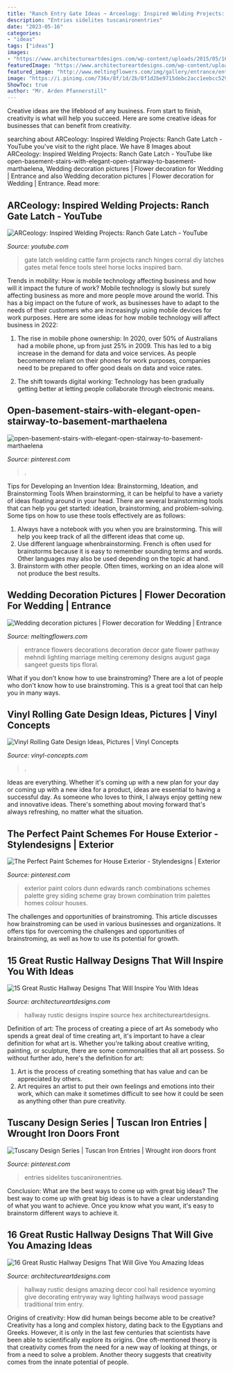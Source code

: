 ```yaml
---
title: "Ranch Entry Gate Ideas ~ Arceology: Inspired Welding Projects: Ranch Gate Latch"
description: "Entries sidelites tuscanironentries"
date: "2023-05-16"
categories:
- "ideas"
tags: ["ideas"]
images:
- "https://www.architectureartdesigns.com/wp-content/uploads/2015/05/16-Great-Rustic-Hallway-Designs-That-Will-Give-You-Amazing-Ideas-12-630x945.jpg"
featuredImage: "https://www.architectureartdesigns.com/wp-content/uploads/2016/09/15-Great-Rustic-Hallway-Designs-That-Will-Inspire-You-With-Ideas-12.jpg"
featured_image: "http://www.meltingflowers.com/img/gallery/entrance/entrance-4-big.jpg"
image: "https://i.pinimg.com/736x/8f/1d/2b/8f1d2be9715debc2acc1eebcc5299ba4.jpg"
ShowToc: true
author: "Mr. Arden Pfannerstill"
---
```



Creative ideas are the lifeblood of any business. From start to finish, creativity is what will help you succeed. Here are some creative ideas for businesses that can benefit from creativity.

	

		
searching about ARCeology: Inspired Welding Projects: Ranch Gate Latch - YouTube you've visit to the right place. We have 8 Images about ARCeology: Inspired Welding Projects: Ranch Gate Latch - YouTube like open-basement-stairs-with-elegant-open-stairway-to-basement-marthaelena, Wedding decoration pictures | Flower decoration for Wedding | Entrance and also Wedding decoration pictures | Flower decoration for Wedding | Entrance. Read more:
		
    
## ARCeology: Inspired Welding Projects: Ranch Gate Latch - YouTube

<img loading=lazy src="http://i.ytimg.com/vi/NnNXj-3wmKw/hqdefault.jpg" onerror="this.onerror=null;this.src='https://tse1.mm.bing.net/th?id=OIP.HW1CIVC7hudvlK5btl7c4QHaFj&amp;pid=15.1';" alt="ARCeology: Inspired Welding Projects: Ranch Gate Latch - YouTube">

_Source: youtube.com_

>gate latch welding cattle farm projects ranch hinges corral diy latches gates metal fence tools steel horse locks inspired barn. 

	

Trends in mobility: How is mobile technology affecting business and how will it impact the future of work?
Mobile technology is slowly but surely affecting business as more and more people move around the world. This has a big impact on the future of work, as businesses have to adapt to the needs of their customers who are increasingly using mobile devices for work purposes. Here are some ideas for how mobile technology will affect business in 2022:
1) The rise in mobile phone ownership: In 2020, over 50% of Australians had a mobile phone, up from just 25% in 2009. This has led to a big increase in the demand for data and voice services. As people becomemore reliant on their phones for work purposes, companies need to be prepared to offer good deals on data and voice rates.

2) The shift towards digital working: Technology has been gradually getting better at letting people collaborate through electronic means.

    
## Open-basement-stairs-with-elegant-open-stairway-to-basement-marthaelena

<img loading=lazy src="https://i.pinimg.com/736x/8f/1d/2b/8f1d2be9715debc2acc1eebcc5299ba4.jpg" onerror="this.onerror=null;this.src='https://tse4.mm.bing.net/th?id=OIP.mM1kLFG2g8fUJr8rIpqHTQHaLG&amp;pid=15.1';" alt="open-basement-stairs-with-elegant-open-stairway-to-basement-marthaelena">

_Source: pinterest.com_

>. 

	

Tips for Developing an Invention Idea: Brainstorming, Ideation, and Brainstorming Tools
When brainstorming, it can be helpful to have a variety of ideas floating around in your head. There are several brainstorming tools that can help you get started: ideation, brainstorming, and problem-solving. Some tips on how to use these tools effectively are as follows: 
1. Always have a notebook with you when you are brainstorming. This will help you keep track of all the different ideas that come up. 
2. Use different language whenbrainstorming. French is often used for brainstorms because it is easy to remember sounding terms and words. Other languages may also be used depending on the topic at hand. 
3. Brainstorm with other people. Often times, working on an idea alone will not produce the best results.

    
## Wedding Decoration Pictures | Flower Decoration For Wedding | Entrance

<img loading=lazy src="http://www.meltingflowers.com/img/gallery/entrance/entrance-4-big.jpg" onerror="this.onerror=null;this.src='https://tse3.mm.bing.net/th?id=OIP.nqiSVwbCGP6JpOwAQxclZAHaE_&amp;pid=15.1';" alt="Wedding decoration pictures | Flower decoration for Wedding | Entrance">

_Source: meltingflowers.com_

>entrance flowers decorations decoration decor gate flower pathway mehndi lighting marriage melting ceremony designs august gaga sangeet guests tips floral. 

	

What if you don't know how to use brainstroming?
There are a lot of people who don't know how to use brainstroming. This is a great tool that can help you in many ways.

    
## Vinyl Rolling Gate Design Ideas, Pictures | Vinyl Concepts

<img loading=lazy src="https://vinyl-concepts.com/wp-content/uploads/2016/06/vinyl-rolling-gate-12.jpg" onerror="this.onerror=null;this.src='https://tse4.mm.bing.net/th?id=OIP.Y13GlfXhm568S_1PFEXcQAHaFj&amp;pid=15.1';" alt="Vinyl Rolling Gate Design Ideas, Pictures | Vinyl Concepts">

_Source: vinyl-concepts.com_

>. 

	

Ideas are everything. Whether it's coming up with a new plan for your day or coming up with a new idea for a product, ideas are essential to having a successful day. As someone who loves to think, I always enjoy getting new and innovative ideas. There's something about moving forward that's always refreshing, no matter what the situation.

    
## The Perfect Paint Schemes For House Exterior - Stylendesigns | Exterior

<img loading=lazy src="https://i.pinimg.com/736x/7d/bf/fb/7dbffb2d8b3bb9bc1e3348cfe5c3eb3c.jpg" onerror="this.onerror=null;this.src='https://tse4.mm.bing.net/th?id=OIP.KlA4wsPFhtibao2uGGHetQAAAA&amp;pid=15.1';" alt="The Perfect Paint Schemes for House Exterior - Stylendesigns | Exterior">

_Source: pinterest.com_

>exterior paint colors dunn edwards ranch combinations schemes palette grey siding scheme gray brown combination trim palettes homes colour houses. 

	

The challenges and opportunities of brainstroming.
This article discusses how brainstroming can be used in various businesses and organizations. It offers tips for overcoming the challenges and opportunities of brainstroming, as well as how to use its potential for growth.

    
## 15 Great Rustic Hallway Designs That Will Inspire You With Ideas

<img loading=lazy src="https://www.architectureartdesigns.com/wp-content/uploads/2016/09/15-Great-Rustic-Hallway-Designs-That-Will-Inspire-You-With-Ideas-12.jpg" onerror="this.onerror=null;this.src='https://tse1.mm.bing.net/th?id=OIP._bWXxqhe39TlWqI6eGUxTwHaE7&amp;pid=15.1';" alt="15 Great Rustic Hallway Designs That Will Inspire You With Ideas">

_Source: architectureartdesigns.com_

>hallway rustic designs inspire source hex architectureartdesigns. 

	

Definition of art: The process of creating a piece of art
As somebody who spends a great deal of time creating art, it's important to have a clear definition for what art is. Whether you're talking about creative writing, painting, or sculpture, there are some commonalities that all art possess. So without further ado, here's the definition for art: 
1. Art is the process of creating something that has value and can be appreciated by others.
2. Art requires an artist to put their own feelings and emotions into their work, which can make it sometimes difficult to see how it could be seen as anything other than pure creativity.

    
## Tuscany Design Series | Tuscan Iron Entries | Wrought Iron Doors Front

<img loading=lazy src="https://i.pinimg.com/736x/23/e6/2b/23e62b4c558374bd158466e57d2629a9.jpg" onerror="this.onerror=null;this.src='https://tse2.mm.bing.net/th?id=OIP.KfXBN1O1baHOi75q7s4W_gHaJ4&amp;pid=15.1';" alt="Tuscany Design Series | Tuscan Iron Entries | Wrought iron doors front">

_Source: pinterest.com_

>entries sidelites tuscanironentries. 

	

Conclusion: What are the best ways to come up with great big ideas?
The best way to come up with great big ideas is to have a clear understanding of what you want to achieve. Once you know what you want, it's easy to brainstorm different ways to achieve it.

    
## 16 Great Rustic Hallway Designs That Will Give You Amazing Ideas

<img loading=lazy src="https://www.architectureartdesigns.com/wp-content/uploads/2015/05/16-Great-Rustic-Hallway-Designs-That-Will-Give-You-Amazing-Ideas-12-630x945.jpg" onerror="this.onerror=null;this.src='https://tse1.mm.bing.net/th?id=OIP.akzpj3-md8_oFOzwcdWO0QHaLH&amp;pid=15.1';" alt="16 Great Rustic Hallway Designs That Will Give You Amazing Ideas">

_Source: architectureartdesigns.com_

>hallway rustic designs amazing decor cool hall residence wyoming give decorating entryway way lighting hallways wood passage traditional trim entry. 

	

Origins of creativity: How did human beings become able to be creative?
Creativity has a long and complex history, dating back to the Egyptians and Greeks. However, it is only in the last few centuries that scientists have been able to scientifically explore its origins. One oft-mentioned theory is that creativity comes from the need for a new way of looking at things, or from a need to solve a problem. Another theory suggests that creativity comes from the innate potential of people.

